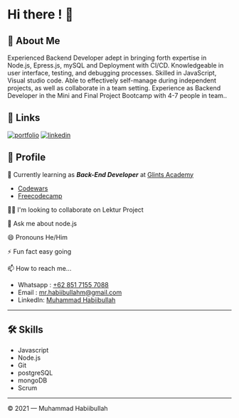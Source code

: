 # Hi there ! 👋

## 🚀 About Me

Experienced Backend Developer adept in bringing forth expertise in Node.js, Epress.js, mySQL
and Deployment with CI/CD. Knowledgeable in user interface, testing, and debugging
processes. Skilled in JavaScript, Visual studio code. Able to effectively self-manage during
independent projects, as well as collaborate in a team setting. Experience as Backend
Developer in the Mini and Final Project Bootcamp with 4-7 people in team..

## 🔗 Links
[![portfolio](https://img.shields.io/badge/my_portfolio-000?style=for-the-badge&logo=ko-fi&logoColor=white)](https://linktr.ee/habibullahm
)
[![linkedin](https://img.shields.io/badge/linkedin-0A66C2?style=for-the-badge&logo=linkedin&logoColor=white)](https://www.linkedin.com/in/muhammad-habibullah/)

## 💼 Profile

🧠 Currently learning as **_Back-End Developer_** at [Glints Academy](https://academy.glints.com/)

- [Codewars](https://github.com/habiibullahm/basic-javascript#readme)
- [Freecodecamp](https://github.com/habiibullahm/basic-javascript/blob/main/freecodecamp.md)

👯‍♀️ I'm looking to collaborate on Lektur Project

💬 Ask me about node.js

😄 Pronouns He/Him

⚡️ Fun fact easy going

📫 How to reach me...
- Whatsapp : [+62 851 7155 7088](https://api.whatsapp.com/send?phone=6285171557088)
- Email : [mr.habiibullahm@gmail.com](mailto:mr.habiibullahm@gmail.com)
- LinkedIn: [Muhammad Habiibullah](https://www.linkedin.com/in/muhammad-habibullah/)
---
## 🛠 Skills
- Javascript
- Node.js
- Git
- postgreSQL
- mongoDB
- Scrum 
---
© 2021 — Muhammad Habiibullah
